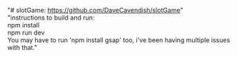 "# slotGame: https://github.com/DaveCavendish/slotGame"  
"instructions to build and run:  
 npm install     
 npm run dev  
 You may have to run 'npm install gsap' too, i've been having multiple issues with that."  
